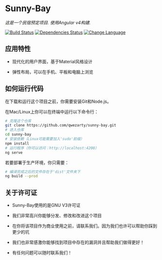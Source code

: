 # Sunny-Bay

*这是一个民宿预定项目. 使用Angular v4构建.*

[![Build Status](https://travis-ci.org/qwezarty/sunny-bay.svg?branch=master)](https://travis-ci.org/qwezarty/sunny-bay)
[![Dependencies Status](https://david-dm.org/qwezarty/sunny-bay/status.svg)](https://david-dm.org/qwezarty/sunny-bay)
[![Change Language](https://img.shields.io/badge/README-%20English-yellow.svg)](README.md)

## 应用特性

- 现代化的用户界面，基于Material风格设计

- 弹性布局，可以在手机、平板和电脑上浏览

## 如何运行代码

在下载和运行这个项目之前，你需要安装Git和Node.js。

在Mac/Linux上你可以在终端中运行以下命令行：

``` bash
# 克隆这个仓库
git clone https://github.com/qwezarty/sunny-bay.git
# 进入仓库
cd sunny-bay
# 安装依赖（Linux可能需要加入'sudo'前缀）
npm install
# 运行程序（你可以访问：http://localhost:4200）
ng serve
```

若要部署于生产环境，你只需要：

``` bash
# 编译完成之后的文件存在于'dist'文件夹下
ng build --prod
```

## 关于许可证

- Sunny-Bay使用的是GNU V3许可证

- 我们非常高兴你能够分发、修改和改进这个项目

- 在你将该项目作为商业使用之前，请联系我们。因为我们也许可以帮助你踩到更少的坑

- 我们也非常感激你能够找到项目中存在的漏洞并且帮助我们做得更好！

- 有任何问题可以随时联系我们！
